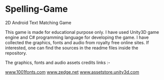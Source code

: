# Spelling-Game
2D Android Text Matching Game

This game is made for educational purpose only. I have used Unity3D game engine and C# programming language for developing the game. I have collected the graphics, fonts and audio from royalty free online sites. If interested, one can find the sources in the readme files inside the repository. 

The graphics, fonts and audio assets credits links :-

www.1001fonts.com
www.zedge.net
www.assetstore.unity3d.com
